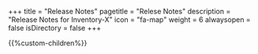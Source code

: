 +++
title = "Release Notes"
pagetitle = "Relese Notes"
description = "Release Notes for Inventory-X"
icon = "fa-map" 
weight = 6
alwaysopen = false
isDirectory = false
+++

{{%custom-children%}}